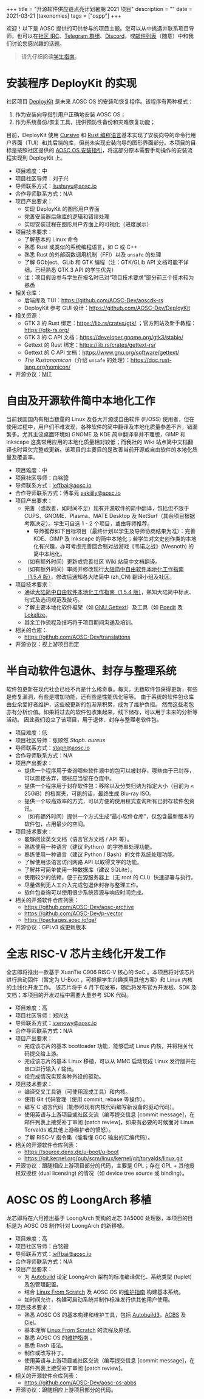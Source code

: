 +++
title = "开源软件供应链点亮计划暑期 2021 项目"
description = ""
date = 2021-03-21
[taxonomies]
tags = ["ospp"]
+++

欢迎！以下是 AOSC 提供的可供参与的项目主题。您可以从中挑选并联系项目导师，也可以在[社区 IRC][irc]、[Telegram 群组][tg]、[Discord][discord]，或[邮件列表][mlist]（随意）中和我们讨论您感兴趣的话题。

> 请先仔细阅读[学生指南][guide]。

[irc]: ircs://irc.libera.chat:6697/aosc
[tg]: https://t.me/joinchat/BMnG9zvfjCgZUTIAoycKkg
[discord]: https://discord.gg/VYPHgt9
[mlist]: mailto:discussions@aosc.io
[guide]: https://summer.iscas.ac.cn/help/student/

# 安装程序 DeployKit 的实现

社区项目 [DeployKit][dk] 是未来 AOSC OS 的安装和恢复程序。该程序有两种模式：

1. 作为安装向导指引用户正确地安装 AOSC OS；
2. 作为系统备份/恢复工具，提供预防性备份和灾难恢复功能；

目前，DeployKit 使用 [Cursive][cursive] 和 [Rust 编程语言][rust]基本实现了安装向导的命令行用户界面（TUI）和其后端的库，但尚未实现安装向导的图形界面部分。本项目的目标是按照社区提供的 [AOSC OS 安装指引][inst-guide]，将这部分原本需要手动操作的安装流程实现到 DeployKit 上。

- 项目难度：中
- 项目社区导师：刘子兴
- 导师联系方式：liushuyu@aosc.io
- 合作导师联系方式：N/A
- 项目产出要求：
  - 实现 DeployKit 的图形用户界面
  - 完善安装器后端库的逻辑和错误处理
  - 实现安装过程在图形用户界面上的可视化（进度展示）
- 项目技术要求：
  - 了解基本的 Linux 命令
  - 熟悉 Rust 或类似的系统编程语言，如 C 或 C++
  - 熟悉 Rust 的外部函数调用机制（FFI）以及 `unsafe` 的处理
  - 了解 GObject、GLib 和 GTK 编程（注：GTK/GLib API 文档可能不详细，已经熟悉 GTK 3 API 的学生优先）
  - 注：项目假设参与学生在报名时已对“项目技术要求”部分前三个技术较为熟悉
- 相关仓库：
  - 后端库及 TUI：https://github.com/AOSC-Dev/aoscdk-rs
  - DeployKit 参考 GUI 设计：https://github.com/AOSC-Dev/DeployKit
- 相关资源：
  - GTK 3 的 Rust 绑定：https://lib.rs/crates/gtk/ ；官方网站及新手教程：https://gtk-rs.org/
  - GTK 3 的 C API 文档：https://developer.gnome.org/gtk3/stable/
  - Gettext 的 Rust 绑定：https://lib.rs/crates/gettext-rs/
  - Gettext 的 C API 文档：https://www.gnu.org/software/gettext/
  - _The Rustonomicon_（介绍 `unsafe` 的处理）：https://doc.rust-lang.org/nomicon/
- 开源协议：[MIT](https://github.com/AOSC-Dev/DeployKit/blob/master/COPYING)

[dk]: https://github.com/AOSC-Dev/aoscdk-rs
[cursive]: https://lib.rs/crates/cursive
[gtk]: https://www.gtk.org/
[rust]: https://rust-lang.org
[inst-guide]: @/aosc-os/installation/amd64.md

# 自由及开源软件简中本地化工作

当前我国国内有相当数量的 Linux 及各大开源或自由软件 (F/OSS) 使用者，但在使用过程中，用户们不难发现，各种软件的简中翻译及本地化质量参差不齐，错漏繁多。尤其主流桌面环境如 GNOME 及 KDE 简中翻译率并不理想，GIMP 和 Inkscape 这类常用应用的本地化质量相对较低；而我社的 Wiki 站点简中文档翻译也时常欠完整或更新。该项目的主要目的是改善当前开源或自由软件的本地化质量及覆盖率。

- 项目难度：中
- 项目社区导师：白铭骢
- 导师联系方式：jeffbai@aosc.io
- 合作导师联系方式：傅孝元 <sakiiily@aosc.io>
- 项目产出要求：
  - 完善（或改善，如时间不足）现有开源软件的简中翻译，包括但不限于 CUPS、GNOME、Plasma、MATE Desktop 及 NetSurf（其余项目根据考察决定）。学生可自选 1 - 2 个项目，或由导师推荐。
    - 导师推荐如下目标项目（最终计划以学生及导师协商结果为准）：完善 KDE、GIMP 及 Inkscape 的简中本地化；若学生对文史创作类的本地化有兴趣，亦可考虑完善回合制对战游戏《韦诺之战》(Wesnoth) 的简中本地化。
  - （如有额外时间）更新或完善社区 Wiki 站简中文档翻译。
  - （如有额外时间）审阅并修改现行[大陆简中自由软件本地化工作指南（1.5.4 版）][l10n-guide]，修改后通知各大陆简中 (zh_CN) 翻译小组及社区。
- 项目技术要求：
  - 通读[大陆简中自由软件本地化工作指南（1.5.4 版）][l10n-guide]，熟知大陆简中标点、句式及选词规范及技巧。
  - 了解主要本地化软件框架（如 [GNU Gettext][gettext]）及工具（如 [Poedit][poedit] 及 [Lokalize][lokalize]。
  - 其余工作流程及技巧将于项目期间沟通及培训。
- 相关的仓库：
  - https://github.com/AOSC-Dev/translations
- 开源协议：视上游项目而定

[l10n-guide]: https://repo.aosc.io/aosc-l10n/zh_CN_l10n_1.5.4.pdf
[gettext]: http://www.gnu.org/software/gettext/
[poedit]: https://poedit.net/
[lokalize]: https://kde.org/applications/office/org.kde.lokalize/

# 半自动软件包退休、封存与整理系统

软件包更新在现代社会已经不再是什么稀奇事。每天，无数软件包获得更新，有些是修复漏洞，有些是增加功能，还有些是性能优化等等。
由于系统的软件包仓库由业余爱好者维护，这些被更新的包渐渐积累，成为了维护负担。
然而这些老包亦有分析价值。如果将过去的软件包收集起来，线下储存，可以用于未来的分析等活动。
因此我们设立了该项目，用于退休、封存与整理老软件包。

- 项目难度：低
- 项目社区导师：张顺然 _Staph. aureus_
- 导师联系方式：staph@aosc.io
- 合作导师联系方式：N/A
- 项目产出要求：
	- 提供一个程序用于查询哪些软件源中的包可以被封存，哪些由于已封存，可以直接丢弃，哪些应当留在仓库中。
	- 提供一个程序用于封存软件包：移除以及分类归纳为指定大小（目前为 < 25GiB）的档案夹，可能的话，最终生成 Blu-ray ISO。
	- 提供一个较高效率的方式，可以方便的使用程式查询所有已封存软件包资讯。
	- （如有额外时间）提供一个方式生成“最小软件仓库”，仅包含最新版本的软件包，占用最少的空间。
- 项目技术要求：
	- 能够阅读英文文档（语言官方文档 / API 等）。
	- 熟练使用一种语言（建议 Python）的字符串处理功能。
	- 熟练使用一种语言（建议 Python / Bash）的文件系统处理功能。
	- 了解使用该语言访问网路 API 以取得文字的功能。
	- 了解并可简单使用一种数据库（建议 SQLite）。
	- 使用较少的依赖，便于在源服务器上（无 root 的 CLI）快速部署与执行。
	- 尽量做到无人工介入完成包退休封存与整理工作。
	- 软件包查询可以使用很少系统资源与响应时间完成。
- 相关的开源软件仓库列表：
	- https://github.com/AOSC-Dev/aosc-archive
	- https://github.com/AOSC-Dev/p-vector
	- https://packages.aosc.io/qa/
- 开源协议：GPLv3 或更新版本

# 全志 RISC-V 芯片主线化开发工作

全志即将推出一款基于 XuanTie C906 RISC-V 核心的 SoC 。本项目将对该芯片进行启动固件（暂定为 U-Boot ，可根据学生兴趣换用其他方案）和 Linux 内核的主线化开发工作。
该芯片将于 4 月下旬发布，随后将发布官方开发板、SDK 及文档；本项目的开发过程中需要大量参考 SDK 代码。

- 项目难度：高
- 项目社区导师：郑兴达
- 导师联系方式：icenowy@aosc.io
- 合作导师联系方式：N/A
- 项目产出要求：
  - 完成该芯片的基本 bootloader 功能，能够启动 Linux 内核，并将相关代码提交给上游。
  - 完成该芯片的基本 Linux 移植，可以从 MMC 启动现成 Linux 发行版并在串口进行输入 / 输出。
  - 视完成情况实现各种外设的驱动。
- 项目技术要求：
  - 编译交叉工具链（可使用现成工具）和内核。
  - 使用 Git 代码管理（使用 commit, rebase 等操作）。
  - 编写 C 语言代码（能参照现有内核代码编写新设备的驱动代码）。
  - 使用英语与上游项目或社区交流（编写提交信息 \[commit message\]，在邮件列表上接受补丁审阅 \[patch review\]，如果有必要的时候面对 Linus Torvalds 或其他上游维护者的愤怒）。
  - 了解 RISC-V 指令集（能看懂 GCC 输出的汇编代码）。
- 相关的开源软件仓库列表：
  - https://source.denx.de/u-boot/u-boot
  - https://git.kernel.org/pub/scm/linux/kernel/git/torvalds/linux.git
- 开源协议：跟随相应上游项目部分的代码，主要是 GPL；存在 GPL + 其他授权双授权 (dual licensing) 的情况（如 device tree source 或 binding）。

# AOSC OS 的 LoongArch 移植

龙芯即将在六月推出基于 LoongArch 架构的龙芯 3A5000 处理器，本项目的目标是为 AOSC OS 制作针对 LoongArch 的新移植。

- 项目难度：高
- 项目社区导师：白铭骢
- 导师联系方式：jeffbai@aosc.io
- 合作导师联系方式：N/A
- 项目产出要求：
  - 为 [Autobuild](https://github.com/AOSC-Dev/autobuild3/) 设定 LoongArch 架构的标准编译优化、系统类型 (tuplet) 及包管理配置。
  - 结合 [Linux From Scratch](https://www.linuxfromscratch.org/) 及 AOSC OS 的[维护指南](https://wiki.aosc.io/developer/packaging/package-styling-manual/) 构建基本系统。
  - 如时间允许，构建可启动系统并制作标准发行供其他用户使用。
- 项目技术要求：
  - 熟悉 AOSC OS 的基本构建和维护工具，包括 [Autobuild3](https://github.com/AOSC-Dev/autobuild3/)，[ACBS](https://github.com/AOSC-Dev/acbs/) 及 [Ciel](https://github.com/AOSC-Dev/ciel/)。
  - 基本理解 [Linux From Scratch](https://www.linuxfromscratch.org/) 的流程及原理。
  - 熟悉 AOSC OS 的[维护指南](https://wiki.aosc.io/developer/packaging/package-styling-manual/) 。
  - 熟悉 Bash 语法。
  - 制作或改写补丁。
  - 使用英语与上游项目或社区交流（编写提交信息 \[commit message\]，在邮件列表上接受补丁审阅 \[patch review\]。
- 相关的开源软件仓库列表：
  - https://github.com/AOSC-Dev/aosc-os-abbs
- 开源协议：跟随相应上游项目部分的代码。
